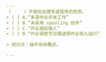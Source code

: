 ```yaml
---
（　　　）不是批处理多道程序的性质。
- ( ) A.“多道作业并发工作” 
- ( ) B.“未采用 spooling 技术” 
- ( ) C.“作业成批输入” 
- ( ) D.“作业调度可合理选择作业投入运行”

> 知识点：操作系统概述。

---
```

